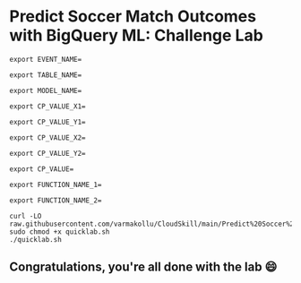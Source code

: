 # Predict Soccer Match Outcomes with BigQuery ML: Challenge Lab

```
export EVENT_NAME=

export TABLE_NAME=

export MODEL_NAME=

export CP_VALUE_X1=

export CP_VALUE_Y1=

export CP_VALUE_X2=

export CP_VALUE_Y2=

export CP_VALUE=

export FUNCTION_NAME_1=

export FUNCTION_NAME_2=
```
```
curl -LO raw.githubusercontent.com/varmakollu/CloudSkill/main/Predict%20Soccer%20Match%20Outcomes%20with%20BigQuery%20ML%3A%20Challenge%20Lab/quicklab.sh
sudo chmod +x quicklab.sh
./quicklab.sh

```

## Congratulations, you're all done with the lab 😄
